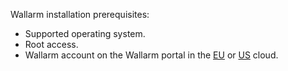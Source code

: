 Wallarm installation prerequisites:

* Supported operating system.
* Root access.
* Wallarm account on the Wallarm portal in the [EU](https://my.wallarm.com) or [US](https://us1.my.wallarm.com) cloud.
